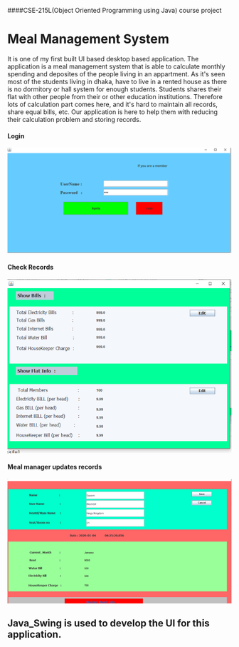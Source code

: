 
####CSE-215L(Object Oriented Programming using Java) course project
# Meal Management System


It is one of my first built UI based desktop based application.
The application is a meal management system that is able to calculate monthly spending and deposites of the people living in an appartment. As it's seen most of the students living in dhaka, have to live in a rented house as there is no dormitory or hall system for enough students. Students shares their flat with other people from their or other education institutions. Therefore lots of calculation part comes here, and it's hard to maintain all records, share equal bills, etc. Our application is here to help them with reducing their calculation problem and storing records.

#### Login
![Alt text](https://github.com/Saeem03/CSE-215L-Project/blob/f1141e6ed8c95dc2543e35aabad3448a908ecde0/Records/0.png?raw=true "Title")

#### Check Records
![Alt text](https://github.com/Saeem03/CSE-215L-Project/blob/f1141e6ed8c95dc2543e35aabad3448a908ecde0/Records/1.png?raw=true "Title")


#### Meal manager updates records
![Alt text](https://github.com/Saeem03/CSE-215L-Project/blob/f1141e6ed8c95dc2543e35aabad3448a908ecde0/Records/3.png?raw=true "Title")

## Java_Swing is used to develop the UI for this application.
